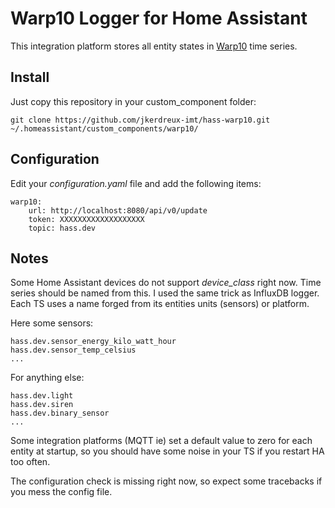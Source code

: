 # Warp10 Logger for Home Assistant

This integration platform stores all entity states in [Warp10](https://www.warp10.io/) time series.

    
## Install
Just copy this repository in your custom_component folder:

    git clone https://github.com/jkerdreux-imt/hass-warp10.git ~/.homeassistant/custom_components/warp10/


## Configuration
Edit your *configuration.yaml* file and add the following items:

    warp10:
        url: http://localhost:8080/api/v0/update
        token: XXXXXXXXXXXXXXXXXXX
        topic: hass.dev


## Notes
Some Home Assistant devices do not support *device_class* right now. Time series should be named from this. I used the same trick as InfluxDB logger. Each TS uses a name forged from its entities units (sensors) or platform.

Here some sensors: 

    hass.dev.sensor_energy_kilo_watt_hour
    hass.dev.sensor_temp_celsius
    ...

For anything else:

    hass.dev.light
    hass.dev.siren
    hass.dev.binary_sensor
    ...

Some integration platforms (MQTT ie) set a default value to zero for each entity at startup, so you should have some noise in your TS if you restart HA too often.

The configuration check is missing right now, so expect some tracebacks if you mess the config file.
